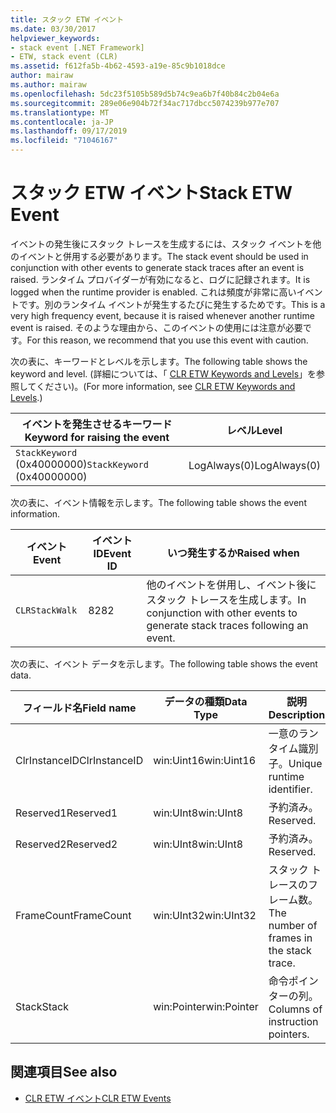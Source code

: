 ```yaml
---
title: スタック ETW イベント
ms.date: 03/30/2017
helpviewer_keywords:
- stack event [.NET Framework]
- ETW, stack event (CLR)
ms.assetid: f612fa5b-4b62-4593-a19e-85c9b1018dce
author: mairaw
ms.author: mairaw
ms.openlocfilehash: 5dc23f5105b589d5b74c9ea6b7f40b84c2b04e6a
ms.sourcegitcommit: 289e06e904b72f34ac717dbcc5074239b977e707
ms.translationtype: MT
ms.contentlocale: ja-JP
ms.lasthandoff: 09/17/2019
ms.locfileid: "71046167"
---
```

# <a name="stack-etw-event"></a><span data-ttu-id="6446b-102">スタック ETW イベント</span><span class="sxs-lookup"><span data-stu-id="6446b-102">Stack ETW Event</span></span>
<span data-ttu-id="6446b-103">イベントの発生後にスタック トレースを生成するには、スタック イベントを他のイベントと併用する必要があります。</span><span class="sxs-lookup"><span data-stu-id="6446b-103">The stack event should be used in conjunction with other events to generate stack traces after an event is raised.</span></span> <span data-ttu-id="6446b-104">ランタイム プロバイダーが有効になると、ログに記録されます。</span><span class="sxs-lookup"><span data-stu-id="6446b-104">It is logged when the runtime provider is enabled.</span></span> <span data-ttu-id="6446b-105">これは頻度が非常に高いイベントです。別のランタイム イベントが発生するたびに発生するためです。</span><span class="sxs-lookup"><span data-stu-id="6446b-105">This is a very high frequency event, because it is raised whenever another runtime event is raised.</span></span> <span data-ttu-id="6446b-106">そのような理由から、このイベントの使用には注意が必要です。</span><span class="sxs-lookup"><span data-stu-id="6446b-106">For this reason, we recommend that you use this event with caution.</span></span>  
  
 <span data-ttu-id="6446b-107">次の表に、キーワードとレベルを示します。</span><span class="sxs-lookup"><span data-stu-id="6446b-107">The following table shows the keyword and level.</span></span> <span data-ttu-id="6446b-108">(詳細については、「 [CLR ETW Keywords and Levels](clr-etw-keywords-and-levels.md)」を参照してください)。</span><span class="sxs-lookup"><span data-stu-id="6446b-108">(For more information, see [CLR ETW Keywords and Levels](clr-etw-keywords-and-levels.md).)</span></span>  
  
|<span data-ttu-id="6446b-109">イベントを発生させるキーワード</span><span class="sxs-lookup"><span data-stu-id="6446b-109">Keyword for raising the event</span></span>|<span data-ttu-id="6446b-110">レベル</span><span class="sxs-lookup"><span data-stu-id="6446b-110">Level</span></span>|  
|-----------------------------------|-----------|  
|<span data-ttu-id="6446b-111">`StackKeyword` (0x40000000)</span><span class="sxs-lookup"><span data-stu-id="6446b-111">`StackKeyword` (0x40000000)</span></span>|<span data-ttu-id="6446b-112">LogAlways(0)</span><span class="sxs-lookup"><span data-stu-id="6446b-112">LogAlways(0)</span></span>|  
  
 <span data-ttu-id="6446b-113">次の表に、イベント情報を示します。</span><span class="sxs-lookup"><span data-stu-id="6446b-113">The following table shows the event information.</span></span>  
  
|<span data-ttu-id="6446b-114">イベント</span><span class="sxs-lookup"><span data-stu-id="6446b-114">Event</span></span>|<span data-ttu-id="6446b-115">イベント ID</span><span class="sxs-lookup"><span data-stu-id="6446b-115">Event ID</span></span>|<span data-ttu-id="6446b-116">いつ発生するか</span><span class="sxs-lookup"><span data-stu-id="6446b-116">Raised when</span></span>|  
|-----------|--------------|-----------------|  
|`CLRStackWalk`|<span data-ttu-id="6446b-117">82</span><span class="sxs-lookup"><span data-stu-id="6446b-117">82</span></span>|<span data-ttu-id="6446b-118">他のイベントを併用し、イベント後にスタック トレースを生成します。</span><span class="sxs-lookup"><span data-stu-id="6446b-118">In conjunction with other events to generate stack traces following an event.</span></span>|  
  
 <span data-ttu-id="6446b-119">次の表に、イベント データを示します。</span><span class="sxs-lookup"><span data-stu-id="6446b-119">The following table shows the event data.</span></span>  
  
|<span data-ttu-id="6446b-120">フィールド名</span><span class="sxs-lookup"><span data-stu-id="6446b-120">Field name</span></span>|<span data-ttu-id="6446b-121">データの種類</span><span class="sxs-lookup"><span data-stu-id="6446b-121">Data Type</span></span>|<span data-ttu-id="6446b-122">説明</span><span class="sxs-lookup"><span data-stu-id="6446b-122">Description</span></span>|  
|----------------|---------------|-----------------|  
|<span data-ttu-id="6446b-123">ClrInstanceID</span><span class="sxs-lookup"><span data-stu-id="6446b-123">ClrInstanceID</span></span>|<span data-ttu-id="6446b-124">win:Uint16</span><span class="sxs-lookup"><span data-stu-id="6446b-124">win:Uint16</span></span>|<span data-ttu-id="6446b-125">一意のランタイム識別子。</span><span class="sxs-lookup"><span data-stu-id="6446b-125">Unique runtime identifier.</span></span>|  
|<span data-ttu-id="6446b-126">Reserved1</span><span class="sxs-lookup"><span data-stu-id="6446b-126">Reserved1</span></span>|<span data-ttu-id="6446b-127">win:UInt8</span><span class="sxs-lookup"><span data-stu-id="6446b-127">win:UInt8</span></span>|<span data-ttu-id="6446b-128">予約済み。</span><span class="sxs-lookup"><span data-stu-id="6446b-128">Reserved.</span></span>|  
|<span data-ttu-id="6446b-129">Reserved2</span><span class="sxs-lookup"><span data-stu-id="6446b-129">Reserved2</span></span>|<span data-ttu-id="6446b-130">win:UInt8</span><span class="sxs-lookup"><span data-stu-id="6446b-130">win:UInt8</span></span>|<span data-ttu-id="6446b-131">予約済み。</span><span class="sxs-lookup"><span data-stu-id="6446b-131">Reserved.</span></span>|  
|<span data-ttu-id="6446b-132">FrameCount</span><span class="sxs-lookup"><span data-stu-id="6446b-132">FrameCount</span></span>|<span data-ttu-id="6446b-133">win:UInt32</span><span class="sxs-lookup"><span data-stu-id="6446b-133">win:UInt32</span></span>|<span data-ttu-id="6446b-134">スタック トレースのフレーム数。</span><span class="sxs-lookup"><span data-stu-id="6446b-134">The number of frames in the stack trace.</span></span>|  
|<span data-ttu-id="6446b-135">Stack</span><span class="sxs-lookup"><span data-stu-id="6446b-135">Stack</span></span>|<span data-ttu-id="6446b-136">win:Pointer</span><span class="sxs-lookup"><span data-stu-id="6446b-136">win:Pointer</span></span>|<span data-ttu-id="6446b-137">命令ポインターの列。</span><span class="sxs-lookup"><span data-stu-id="6446b-137">Columns of instruction pointers.</span></span>|  
  
## <a name="see-also"></a><span data-ttu-id="6446b-138">関連項目</span><span class="sxs-lookup"><span data-stu-id="6446b-138">See also</span></span>

- [<span data-ttu-id="6446b-139">CLR ETW イベント</span><span class="sxs-lookup"><span data-stu-id="6446b-139">CLR ETW Events</span></span>](clr-etw-events.md)
